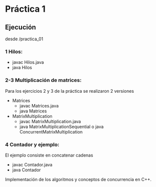 # Práctica 1

## Ejecución
 desde /practica_01

### 1 Hilos:
  - javac Hilos.java
  - java Hilos
### 2-3 Multiplicación de matrices: 
  Para los ejercicios 2 y 3 de la práctica se realizaron 2 versiones
  - Matrices
    - javac Matrices.java
    - java Matrices
  - MatrixMultiplication
    - javac MatrixMultiplication.java
    - java MatrixMultiplicationSequential o java ConcurrentMatrixMultiplication
### 4 Contador y ejemplo:
  El ejemplo consiste en concatenar cadenas 
  - javac Contador.java
  - java Contador


Implementación de los algoritmos y conceptos de concurrencia en C++.


